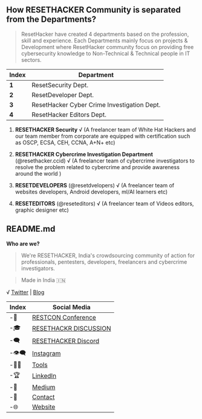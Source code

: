 ## How RESETHACKER Community is separated from the Departments?

> ResetHacker have created 4 departments based on the profession, skill and experience. Each Departments mainly focus on projects & Development where ResetHacker community focus on providing free cybersecurity knowledge to Non-Technical & Technical people in IT sectors.

Index | Department 
--- | ---
**1** | ResetSecurity Dept.
**2** | ResetDeveloper Dept.
**3** | ResetHacker Cyber Crime Investigation Dept.
**4** | ResetHacker Editors Dept.


 1. **RESETHACKER Security**
√ (A freelancer team of White Hat Hackers and our team member from corporate are equipped with certification such as OSCP, ECSA, CEH, CCNA, A+N+  etc)

 2. **RESETHACKER Cybercrime Investigation Department** (@resethacker.ccid)
√ (A freelancer team of cybercrime investigators to resolve the problem related to cybercrime and provide awareness around the world )

 3. **RESETDEVELOPERS** (@resetdvelopers)
√ (A freelancer team of websites developers, Android developers, ml/AI learners etc) 

 4. **RESETEDITORS** (@reseteditors)
√ (A freelancer team of Videos editors, graphic designer etc)

## README.md
**Who are we?**
> We're RESETHACKER, India's crowdsourcing community of action for professionals, pentesters, developers, freelancers and cybercrime investigators. 

> Made in India 🇮🇳 

√ [Twitter](https://twitter.com/resethacker) | [Blog](https://instagram.com/@resethacker/)

Index | Social Media
--- | ---
-📢 | [RESTCON Conference](https://youtube.com/playlist?list=PLNR8n-5bMyMOMHqJS2drxIA78IOPxTBCO) 
-🎓 | [RESETHACKR DISCUSSION](https://t.me/resethacker/) 
-🗨 | [RESETHACKER Discord](https://discord.gg/HbM3435JcX)
-👁️‍🗨️ | [Instagram ](https://instagram.com/@resethacker/) 
-👩‍💻 | [Tools](https://github.com/RESETHACKER) 
-🏆 | [LinkedIn](https://www.linkedin.com/in/RESETHACKER/) 
-💬 | [Medium](https://www.resethackerofficial.medium.com/)
-📩 | [Contact](resethackerteam@gmail.com)
-🌐 | [Website](https://resethacker.com/) 



